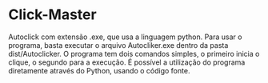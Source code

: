 # Click-Master
Autoclick com extensão .exe, que usa a linguagem python.
Para usar o programa, basta executar o arquivo Autocliker.exe dentro da pasta dist/Autoclicker.
O programa tem dois comandos simples, o primeiro inicia o clique, o segundo para a execução.
É possível a utilização do programa diretamente através do Python, usando o código fonte.

